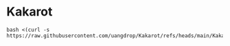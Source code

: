 # Kakarot

```shell
bash <(curl -s https://raw.githubusercontent.com/uangdrop/Kakarot/refs/heads/main/Kakarot.sh)
```

